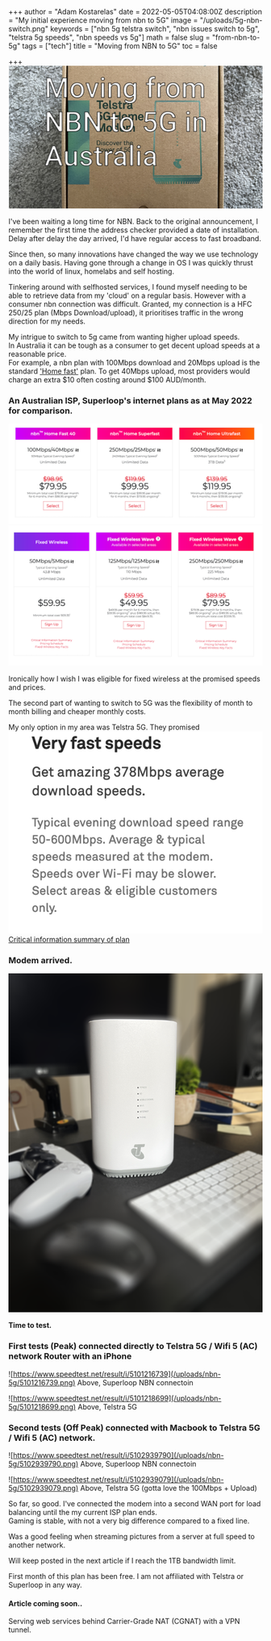 +++
author = "Adam Kostarelas"
date = 2022-05-05T04:08:00Z
description = "My initial experience moving from nbn to 5G"
image = "/uploads/5g-nbn-switch.png"
keywords = ["nbn 5g telstra switch", "nbn issues switch to 5g", "telstra 5g speeds", "nbn speeds vs 5g"]
math = false
slug = "from-nbn-to-5g"
tags = ["tech"]
title = "Moving from NBN to 5G"
toc = false

+++
![](/uploads/5g-nbn-switch.png)

I've been waiting a long time for NBN. Back to the original announcement, I remember the first time the address checker provided a date of installation. Delay after delay the day arrived, I'd have regular access to fast broadband.

Since then, so many innovations have changed the way we use technology on a daily basis.
Having gone through a change in OS I was quickly thrust into the world of linux, homelabs and self hosting.

Tinkering around with selfhosted services, I found myself needing to be able to retrieve data from my 'cloud' on a regular basis. However with a consumer nbn connection was difficult. Granted, my connection is a HFC 250/25 plan (Mbps Download/upload), it prioritises traffic in the wrong direction for my needs.

My intrigue to switch to 5g came from wanting higher upload speeds.\
In Australia it can be tough as a consumer to get decent upload speeds at a reasonable price.\
For example, a nbn plan with 100Mbps download and 20Mbps upload is the standard ['Home fast'](https://www.nbnco.com.au/learn/speed#home-fast) plan. To get 40Mbps upload, most providers would charge an extra $10 often costing around $100 AUD/month.

### An Australian ISP, Superloop's internet plans as at May 2022 for comparison.
![](/uploads/nbn-5g/superloop-nbn.png)
![](/uploads/nbn-5g/superloop-fixedwireless.png)


Ironically how I wish I was eligible for fixed wireless at the promised speeds and prices.

The second part of wanting to switch to 5G was the flexibility of month to month billing and cheaper monthly costs.

My only option in my area was Telstra 5G. They promised
![Quoted speeds](/uploads/nbn-5g/quoted-speed.png)
[Critical information summary of plan](https://www.telstra.com.au/help/critical-information-summaries/personal/home-internet/5g-home-internet/5G-home-internet-plan) 


### Modem arrived.
![](/uploads/nbn-5g/modem.png)

**Time to test.**


### First tests (Peak) connected directly to Telstra 5G / Wifi 5 (AC) network Router with an iPhone
![https://www.speedtest.net/result/i/5101216739](/uploads/nbn-5g/5101216739.png)
Above, Superloop NBN connectoin

![https://www.speedtest.net/result/i/5101218699](/uploads/nbn-5g/5101218699.png)
Above, Telstra 5G

### Second tests (Off Peak) connected with Macbook to Telstra 5G / Wifi 5 (AC) network.


![https://www.speedtest.net/result/i/5102939790](/uploads/nbn-5g/5102939790.png)
Above, Superloop NBN connectoin

![https://www.speedtest.net/result/i/5102939079](/uploads/nbn-5g/5102939079.png)
Above, Telstra 5G (gotta love the 100Mbps + Upload)


So far, so good. I've connected the modem into a second WAN port for load balancing until the my current ISP plan ends.\
Gaming is stable, with not a very big difference compared to a fixed line.

Was a good feeling when streaming pictures from a server at full speed to another network.

Will keep posted in the next article if I reach the 1TB bandwidth limit.

First month of this plan has been free. I am not affiliated with Telstra or Superloop in any way.

#### Article coming soon..
Serving web services behind Carrier-Grade NAT (CGNAT) with a VPN tunnel.



